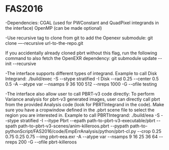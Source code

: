 # FAS2016

-Dependencies:
CGAL (used for PWConstant and QuadPixel integrands in the interface)
OpenMP (can be made optional)

-Use recursive tag to clone from git to add the Openexr submodule:
git clone —-recursive url-to-the-repo.git

If you accidentally already cloned pbrt without this flag, run the following command to also fetch the OpenEXR dependency:
git submodule update --init --recursive

-The interface supports different types of integrand. Example to call Disk Integrand:
./build/exec -S --stype stratified -I Disk --rad 0.25 --center 0.5 0.5 -A --atype var --nsamps  9 36 100 512  --nreps 1000 -G --ofile testing

-The interface also allow user to call PBRT-v3 code directly:
To perform Variance analysis for pbrt-v3 generated images, 
user can directly call pbrt from the provided Analysis code (look for PBRTIntegrand in the code). 
Make sure you have a cropwindow defined in the .pbrt scene file to select the region you are interested in.
Example to call PBRTIntegrand:
./build/eea -S --stype stratified 
-I --itype Pbrt 
--epath path-to-pbrt-v3-executable/pbrt 
--spath path-to-pbrt-v3-scenes/anim-killeroos.pbrt 
--pypath path-to-pythonScript/FAS2016/code/EmpErrAnalysis/python/pbrt-cl.py 
--crop 0.25 0.75 0.25 0.75 
--img pbrt-eea.exr 
-A --atype var --nsamps 9 16 25 36 64 --nreps 200 
-G --ofile pbrt-killeroos
